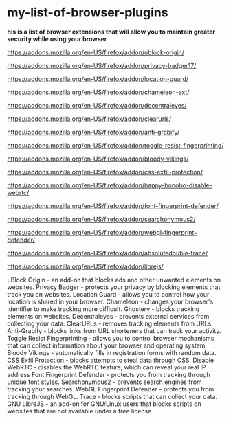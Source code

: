# my-list-of-browser-plugins
**his is a list of browser extensions that will allow you to maintain greater security while using your browser**



https://addons.mozilla.org/en-US/firefox/addon/ublock-origin/


https://addons.mozilla.org/en-US/firefox/addon/privacy-badger17/


https://addons.mozilla.org/en-US/firefox/addon/location-guard/


https://addons.mozilla.org/en-US/firefox/addon/chameleon-ext/


https://addons.mozilla.org/en-US/firefox/addon/decentraleyes/


https://addons.mozilla.org/en-US/firefox/addon/clearurls/


https://addons.mozilla.org/en-US/firefox/addon/anti-grabify/


https://addons.mozilla.org/en-US/firefox/addon/toggle-resist-fingerprinting/


https://addons.mozilla.org/en-US/firefox/addon/bloody-vikings/


https://addons.mozilla.org/en-US/firefox/addon/css-exfil-protection/


https://addons.mozilla.org/en-US/firefox/addon/happy-bonobo-disable-webrtc/


https://addons.mozilla.org/en-US/firefox/addon/font-fingerprint-defender/


https://addons.mozilla.org/en-US/firefox/addon/searchonymous2/


https://addons.mozilla.org/en-US/firefox/addon/webgl-fingerprint-defender/


https://addons.mozilla.org/en-US/firefox/addon/absolutedouble-trace/


https://addons.mozilla.org/en-US/firefox/addon/librejs/

uBlock Origin - an add-on that blocks ads and other unwanted elements on websites. 
Privacy Badger - protects your privacy by blocking elements that track you on websites.
Location Guard - allows you to control how your location is shared in your browser. 
Chameleon - changes your browser's identifier to make tracking more difficult.
Ghostery - blocks tracking elements on websites.
Decentraleyes - prevents external services from collecting your data.
ClearURLs - removes tracking elements from URLs.
Anti-Grabify - blocks links from URL shorteners that can track your activity.
Toggle Resist Fingerprinting - allows you to control browser mechanisms that can collect information about your browser and operating system.
Bloody Vikings - automatically fills in registration forms with random data.
CSS Exfil Protection - blocks attempts to steal data through CSS.
Disable WebRTC - disables the WebRTC feature, which can reveal your real IP address
Font Fingerprint Defender - protects you from tracking through unique font styles.
Searchonymous2 - prevents search engines from tracking your searches.
WebGL Fingerprint Defender - protects you from tracking through WebGL.
Trace - blocks scripts that can collect your data.
GNU LibreJS - an add-on for GNU/Linux users that blocks scripts on websites that are not available under a free license.

